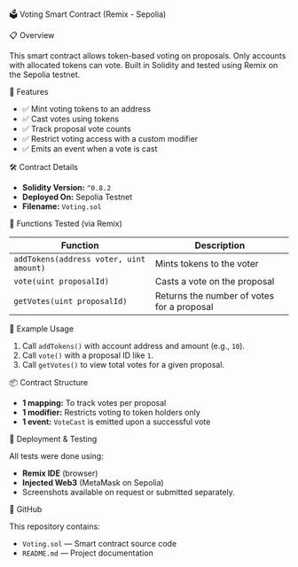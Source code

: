
🗳️ Voting Smart Contract (Remix - Sepolia)

 📋 Overview

This smart contract allows token-based voting on proposals. Only accounts with allocated tokens can vote. Built in Solidity and tested using Remix on the Sepolia testnet.

 🚀 Features

- ✅ Mint voting tokens to an address
- ✅ Cast votes using tokens
- ✅ Track proposal vote counts
- ✅ Restrict voting access with a custom modifier
- ✅ Emits an event when a vote is cast

 🛠️ Contract Details

- **Solidity Version:** `^0.8.2`
- **Deployed On:** Sepolia Testnet
- **Filename:** `Voting.sol`

 🔧 Functions Tested (via Remix)

| Function | Description |
|----------|-------------|
| `addTokens(address voter, uint amount)` | Mints tokens to the voter |
| `vote(uint proposalId)` | Casts a vote on the proposal |
| `getVotes(uint proposalId)` | Returns the number of votes for a proposal |

 📜 Example Usage

1. Call `addTokens()` with account address and amount (e.g., `10`).
2. Call `vote()` with a proposal ID like `1`.
3. Call `getVotes()` to view total votes for a given proposal.

📦 Contract Structure

- **1 mapping:** To track votes per proposal
- **1 modifier:** Restricts voting to token holders only
- **1 event:** `VoteCast` is emitted upon a successful vote

🧪 Deployment & Testing

All tests were done using:

- **Remix IDE** (browser)
- **Injected Web3** (MetaMask on Sepolia)
- Screenshots available on request or submitted separately.

 🔗 GitHub

This repository contains:

- `Voting.sol` — Smart contract source code
- `README.md` — Project documentation
